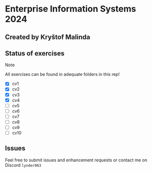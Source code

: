 # Enterprise Information Systems 2024

## Created by Kryštof Malinda

## Status of exercises

> [!NOTE]
> All exercises can be found in adequate folders in this rep!

- [x] cv1
- [x] cv2
- [x] cv3
- [x] cv4
- [ ] cv5
- [ ] cv6
- [ ] cv7
- [ ] cv8
- [ ] cv9
- [ ] cv10

## Issues

Feel free to submit issues and enhancement requests or contact me on Discord `lynder063`
